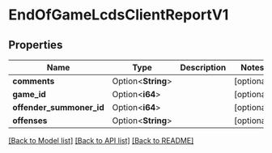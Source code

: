 # EndOfGameLcdsClientReportV1

## Properties

Name | Type | Description | Notes
------------ | ------------- | ------------- | -------------
**comments** | Option<**String**> |  | [optional]
**game_id** | Option<**i64**> |  | [optional]
**offender_summoner_id** | Option<**i64**> |  | [optional]
**offenses** | Option<**String**> |  | [optional]

[[Back to Model list]](../README.md#documentation-for-models) [[Back to API list]](../README.md#documentation-for-api-endpoints) [[Back to README]](../README.md)



